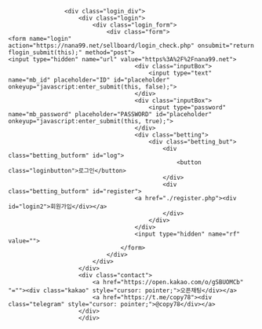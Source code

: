 <body class="lang_ko_KR" oncontextmenu="return false" onkeydown="return keydowncheck();" style="background: url(https://cdn.discordapp.com/attachments/738358080424771615/741711782829359234/--2.gif) no-repeat center center fixed; -webkit-background-size: 100% 100%;-moz-background-size: 100% 100%;-o-background-size: 100% 100%; background-size: 100% 100%;">
<meta name="Keywords" content="서든어택, 서든어택 월핵, 서든어택 방월,서든어택 서플,서플라이,오버워치,배틀그라운드,발로란트,랜덤계정,랭크계정,랜계,랭계,서든랜계,서든랭계,서든 랜계,서든 랭계,서든어택 랜계,서든어택 랭계, 서든어택 랭커용, 방송용월핵, 나비샵 , 서든 나비샵 ">
<meta name="Robots" content="All">
<link rel="stylesheet" type="text/css" href="https://fonts.googleapis.com/earlyaccess/hanna.css">
		<link type="text/css" rel="stylesheet" href="../css/style_login.css">

	
<!-- Start Login { -->
					<div class="login_div">
						<div class="login">
							<div class="login_form">
								<div class="form">
    <form name="login" action="https://nana99.net/sellboard/login_check.php" onsubmit="return flogin_submit(this);" method="post">
    <input type="hidden" name="url" value="https%3A%2F%2Fnana99.net">
										<div class="inputBox">
											<input type="text" name="mb_id" placeholder="ID" id="placeholder" onkeyup="javascript:enter_submit(this, false);">
										</div>
										<div class="inputBox">
											<input type="password" name="mb_password" placeholder="PASSWORD" id="placeholder" onkeyup="javascript:enter_submit(this, true);">
										</div>
										<div class="betting">
											<div class="betting_but">
												<div class="betting_butform" id="log">
													<button class="loginbutton">로그인</button>
												</div>
												<div class="betting_butform" id="register">
										<a href="./register.php"><div id="login2">회원가입</div></a>
												</div>
											</div>
										</div>
										<input type="hidden" name="rf" value="">
									</form>
								</div>
							</div>
						</div>
                        <div class="contact">
                            <a href="https://open.kakao.com/o/gSBUOMCb" "=""><div class="kakao" style="cursor: pointer;">오픈채팅</div></a>
                            <a href="https://t.me/copy78"><div class="telegram" style="cursor: pointer;">@copy78</div></a>
                        </div>
						</div>

<script type="text/javascript">
/* <![CDATA[ */
var login_skin = {"check_msg1":"\uc790\ub3d9\ub85c\uadf8\uc778\uc744 \uc0ac\uc6a9\ud558\uc2dc\uba74 \ub2e4\uc74c\ubd80\ud130 \ud68c\uc6d0\uc544\uc774\ub514\uc640 \ud328\uc2a4\uc6cc\ub4dc\ub97c \uc785\ub825\ud558\uc2e4 \ud544\uc694\uac00 \uc5c6\uc2b5\ub2c8\ub2e4.","check_msg2":"\uacf5\uacf5\uc7a5\uc18c\uc5d0\uc11c\ub294 \uac1c\uc778\uc815\ubcf4\uac00 \uc720\ucd9c\ub420 \uc218 \uc788\uc73c\ub2c8 \uc0ac\uc6a9\uc744 \uc790\uc81c\ud558\uc5ec \uc8fc\uc2ed\uc2dc\uc624.","check_msg3":"\uc790\ub3d9\ub85c\uadf8\uc778\uc744 \uc0ac\uc6a9\ud558\uc2dc\uaca0\uc2b5\ub2c8\uae4c?"};
/* ]]> */
</script>
<script>
Object.defineProperty(console, '_commandLineAPI', { get: function () { throw '콘솔을 사용할 수 없습니다.' } });
jQuery(function($){
    $("#login_auto_login").click(function(){
        if ($(this).is(":checked")) {
            if(!confirm(login_skin.check_msg1 + "\n\n" + login_skin.check_msg2 + "\n\n" + login_skin.check_msg3)) {
                $(".agree_ck").removeClass("click_on");
                return false;
            }
        }
    });
    $("#login_auto_lb").click(function(){
        $(".agree_ck").toggleClass("click_on");
    });
});

function flogin_submit(f)
{
    return true;
}
</script>
<!-- } End Login -->


<!-- ie6,7에서 사이드뷰가 게시판 목록에서 아래 사이드뷰에 가려지는 현상 수정 -->
<!--[if lte IE 7]>
<script>
$(function() {
    var $sv_use = $(".sv_use");
    var count = $sv_use.length;
    $sv_use.each(function() {
        $(this).css("z-index", count);
        $(this).css("position", "relative");
        count = count - 1;
    });
});
</script>
<![endif]-->




<script type="text/javascript">
            var element = new Image;
            var devtoolsOpen = false;
            element.__defineGetter__("id", function() {
				swal("F12 개발자 도구 감지","개발자 도구 감지", "error");
				setTimeout(function() {location.href='http://warning.or.kr/';}, 1);
            }); 
            setInterval(function() {
				                devtoolsOpen = false;
                console.log(element);
				
            }, 1000);
			jdetects.create(function(status) {});
			function number_filter(str_value){
			var str = str_value.replace(/[^0-9]/gi, "");
			if(str<0) str = 0;
			return str;
			}
			function numberMaxLength(e){
			if(e.value.length > e.maxLength){
			e.value = e.value.slice(0, e.maxLength);
			}
			}
</script>
<meta name="Keywords" content="서든어택, 서든어택 월핵, 서든어택 방월, 서든어택 랭커용, 방송용월핵">
<div id="ch-plugin"><div id="ch-plugin-core"><style data-styled="" data-styled-version="4.4.1"></style><div data-ch-testid="full-screen-push-message" hidden="" class="sc-cfWELz cBlAAQ sc-bvTASY jSHOPs" style="z-index: 100000000 !important;"><div class="sc-cCVOAp dGYzMw"><div class="sc-bJHhxl kBVAxN"><div name="cancel" size="16" width="24" height="24" class="sc-jtRfpW kTLTSp"></div></div><div class="sc-epGmkI kJmkgC"><div size="24" radius="8px" class="sc-kpOJdX gclMhu"></div><div class="sc-fQkuQJ louPTg">(알 수 없음)</div><div class="sc-TuwoP jyELua">9:00am</div></div><div class="sc-hAXbOi eHMWJu"><div class="sc-dphlzf pYDXh"></div></div></div></div></div><div id="ch-plugin-script" style="display:none"><iframe id="ch-plugin-script-iframe" style="position:relative!important;height:100%!important;width:100%!important;border:none!important;"></iframe></div></div><style data-styled="" data-styled-version="4.4.1"></style></body>
